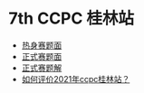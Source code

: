 # 7th CCPC 桂林站

- [热身赛题面](https://upload-file.xcpcio.com/ccpc/7th/2021CCPC桂林热身赛题面.pdf)
- [正式赛题面](https://upload-file.xcpcio.com/ccpc/7th/2021CCPC桂林正式赛题面.pdf)
- [正式赛题解](https://upload-file.xcpcio.com/ccpc/7th/2021CCPC桂林正式赛题解.pdf)
- [如何评价2021年ccpc桂林站？](https://www.zhihu.com/question/496876251)
